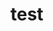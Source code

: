 <!DOCTYPE html>
<html lang="ja">
<head>
	<meta charset="UTF-8">
	<title>JohnPlactice</title>
</head>
<body>
	<h1>test</h1>
</body>
</html>